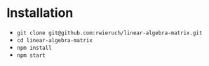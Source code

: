 # Installation

* `git clone git@github.com:rwieruch/linear-algebra-matrix.git`
* `cd linear-algebra-matrix`
* `npm install`
* `npm start`
